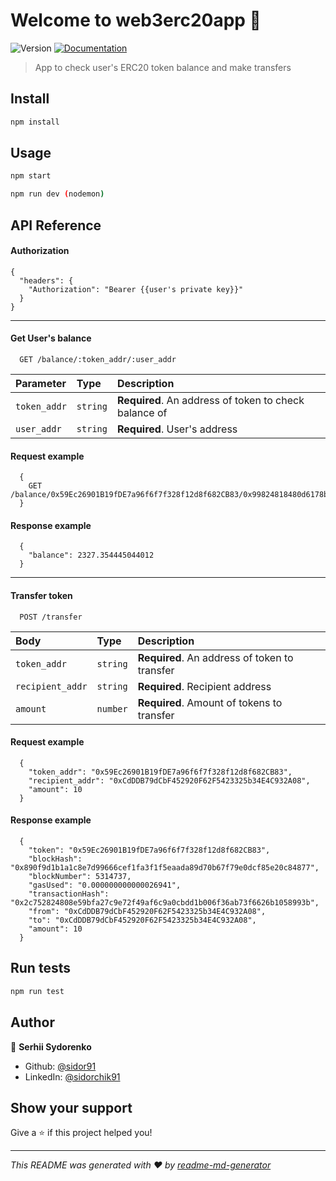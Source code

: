 # Welcome to web3erc20app 👋
![Version](https://img.shields.io/badge/version-1.0.0-blue.svg?cacheSeconds=2592000)
[![Documentation](https://img.shields.io/badge/documentation-yes-brightgreen.svg)](https://github.com/sidor91/web3Erc20App/blob/main/README.md)

> App to check user's ERC20 token balance and make transfers

## Install

```sh
npm install
```

## Usage

```sh
npm start
```
```sh
npm run dev (nodemon)
```

## API Reference

#### Authorization

```
{
  "headers": {
    "Authorization": "Bearer {{user's private key}}"
  }
}
```

-----------------------------------------------------------------------------------


#### Get User's balance

```http
  GET /balance/:token_addr/:user_addr
```

| Parameter | Type     | Description                |
| :-------- | :------- | :------------------------- |
| `token_addr` | `string` | **Required**. An address of token to check balance of |
| `user_addr` | `string` | **Required**. User's address |

#### Request example

```http
  {
    GET /balance/0x59Ec26901B19fDE7a96f6f7f328f12d8f682CB83/0x99824818480d6178b1f5d9DA6A42810Ea97edDE4
  }
```

#### Response example

```http
  {
    "balance": 2327.354445044012
  }
```


-----------------------------------------------------------------------------------


#### Transfer token 

```http
  POST /transfer
```

| Body | Type     | Description                       |
| :-------- | :------- | :-------------------------------- |
| `token_addr`      | `string` | **Required**. An address of token to transfer |
| `recipient_addr`      | `string` | **Required**. Recipient address |
| `amount`      | `number` | **Required**. Amount of tokens to transfer |

#### Request example

```http
  {
    "token_addr": "0x59Ec26901B19fDE7a96f6f7f328f12d8f682CB83",
    "recipient_addr": "0xCdDDB79dCbF452920F62F5423325b34E4C932A08",
    "amount": 10
  }
```

#### Response example

```
  {
    "token": "0x59Ec26901B19fDE7a96f6f7f328f12d8f682CB83",
    "blockHash": "0x890f9d1b1a1c8e7d99666cef1fa3f1f5eaada89d70b67f79e0dcf85e20c84877",
    "blockNumber": 5314737,
    "gasUsed": "0.000000000000026941",
    "transactionHash": "0x2c752824808e59bfa27c9e72f49af6c9a0cbdd1b006f36ab73f6626b1058993b",
    "from": "0xCdDDB79dCbF452920F62F5423325b34E4C932A08",
    "to": "0xCdDDB79dCbF452920F62F5423325b34E4C932A08",
    "amount": 10
  }
```

## Run tests

```sh
npm run test
```

## Author

👤 **Serhii Sydorenko**

* Github: [@sidor91](https://github.com/sidor91)
* LinkedIn: [@sidorchik91](https://linkedin.com/in/sidorchik91)

## Show your support

Give a ⭐️ if this project helped you!


***
_This README was generated with ❤️ by [readme-md-generator](https://github.com/kefranabg/readme-md-generator)_